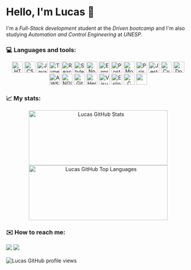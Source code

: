 <h1>Hello, I'm Lucas 👋</h1>

I'm a *Full-Stack development* student at the *Driven bootcamp* and I'm also studying *Automation and Control Engineering* at *UNESP*.

<h3>💻 Languages and tools:</h3>

<div align="center">
<img src="https://img.shields.io/badge/HTML5-E34F26?style=for-the-badge&logo=HTML5&logoColor=white" height="30px" alt="HTML5" />
<img src="https://img.shields.io/badge/css3-1572B6?style=for-the-badge&logo=CSS3&logoColor=white" height="30px" alt="CSS3" />
<img src="https://img.shields.io/badge/JavaScript-323330?style=for-the-badge&logo=javascript&logoColor=F7DF1E" height="30px" alt="JavaScript" />
<img src="https://img.shields.io/badge/TypeScript-007ACC?style=for-the-badge&logo=typescript&logoColor=white" height="30px" alt="TypeScript" />
<img src="https://img.shields.io/badge/React-20232A?style=for-the-badge&logo=react&logoColor=61DAFB" height="30px" alt="React" />
<img src="https://img.shields.io/badge/styled--components-DB7093?style=for-the-badge&logo=styled-components&logoColor=white" height="30px" alt="Style-components" />
<img src="https://img.shields.io/badge/Node.js-43853D?style=for-the-badge&logo=node.js&logoColor=white" height="30px" alt="Node.js" />
<img src="https://img.shields.io/badge/Express.js-404D59?style=for-the-badge" height="30px" alt="Express.js" />
<img src="https://img.shields.io/badge/PostgreSQL-316192?style=for-the-badge&logo=postgresql&logoColor=white" height="30px" alt="PostgreSQL" />
<img alt="MongoDB" src="https://img.shields.io/badge/MongoDB-4EA94B?style=for-the-badge&logo=mongodb&logoColor=white" height="30px" />
<img alt="Prisma" src="https://img.shields.io/badge/Prisma-2D3748?style=for-the-badge&logo=prisma&logoColor=white" height="30px" />
<img alt="Jest" src="https://img.shields.io/badge/Jest-C21325?style=for-the-badge&logo=Jest&logoColor=white" height="30px" />
<img alt="Cypress" src="https://img.shields.io/badge/Cypress-17202C?style=for-the-badge&logo=Cypress&logoColor=white" height="30px" />
<img alt="Docker" src="https://img.shields.io/badge/Docker-2496ED?style=for-the-badge&logo=docker&logoColor=white" height="30px" />
<img alt="AWS" src="https://img.shields.io/badge/Amazon_AWS-232F3E?style=for-the-badge&logo=amazon-aws&logoColor=white" height="30px" />
<img alt="NGINX" src="https://img.shields.io/badge/Nginx-009639?style=for-the-badge&logo=nginx&logoColor=white" height="30px" />
<img alt="Git" src="https://img.shields.io/badge/Git-E34F26?style=for-the-badge&logo=git&logoColor=white" height="30px" />
<img alt="Heroku" src="https://img.shields.io/badge/Heroku-430098?style=for-the-badge&logo=heroku&logoColor=white" height="30px" />
<img alt="Visual Studio Code" src="https://img.shields.io/badge/Visual%20Studio%20Code-0078d7.svg?style=for-the-badge&logo=visual-studio-code&logoColor=white" height="30px" />
<img alt="Eslint" src="https://img.shields.io/badge/ESLint-4B3263?style=for-the-badge&logo=eslint&logoColor=white" height="30px" />
<img alt="C" src="https://img.shields.io/badge/C-00599C?style=for-the-badge&logo=c&logoColor=white" height="30px" />
<img src="https://img.shields.io/badge/C%2B%2B-00599C?style=for-the-badge&logo=c%2B%2B&logoColor=white" height="30px" />
</div>

<h3>📈 My stats:</h3>

<div align="center">
  <img width="380em" height="150px" src="https://github-readme-stats.vercel.app/api?username=lugablima&show_icons=true&theme=tokyonight&include_all_commits=true&count_private=true" alt="Lucas GitHub Stats" />
  <img width="380em" height="150px" src="https://github-readme-stats.vercel.app/api/top-langs/?username=lugablima&layout=compact&langs_count=7&theme=tokyonight" alt="Lucas GitHub Top Languages" />
</div>

<h3>✉️ How to reach me:</h3>

<div>
   <a href="mailto:lugablima@gmail.com" target="_blank" ><img src="https://img.shields.io/badge/-Gmail-%23333?style=for-the-badge&logo=gmail&logoColor=white" /></a>
   <a href="https://www.linkedin.com/in/lucas-gabriel-lima-silva/" target="_blank"><img src="https://img.shields.io/badge/-LinkedIn-%230077B5?style=for-the-badge&logo=linkedin&logoColor=white" /></a>
</div>

<br />

<img src="https://komarev.com/ghpvc/?username=lugablima&color=259076&style=for-the-badge" alt="Lucas GitHub profile views" />
<!--
**lugablima/lugablima** is a ✨ _special_ ✨ repository because its `README.md` (this file) appears on your GitHub profile.

Here are some ideas to get you started:

- 🔭 I’m currently working on ...
- 🌱 I’m currently learning ...
- 👯 I’m looking to collaborate on ...
- 🤔 I’m looking for help with ...
- 💬 Ask me about ...
- 📫 How to reach me: ...
- 😄 Pronouns: ...
- ⚡ Fun fact: ...

<img align="left" alt="JavaScript" width="26px" src="https://raw.githubusercontent.com/github/explore/80688e429a7d4ef2fca1e82350fe8e3517d3494d/topics/javascript/javascript.png" />
<img src="https://img.shields.io/badge/C-00599C?style=for-the-badge&logo=c&logoColor=white" alt="C" />
<img src="https://img.shields.io/badge/C%2B%2B-00599C?style=for-the-badge&logo=c%2B%2B&logoColor=white" alt="C++" />
<img align="left"  width="26px" src="https://raw.githubusercontent.com/github/explore/80688e429a7d4ef2fca1e82350fe8e3517d3494d/topics/git/git.png" />
<img align="left" alt="GitHub" width="26px" src="https://raw.githubusercontent.com/github/explore/78df643247d429f6cc873026c0622819ad797942/topics/github/github.png" />
<img align="left" alt="Terminal" width="26px" src="https://raw.githubusercontent.com/github/explore/80688e429a7d4ef2fca1e82350fe8e3517d3494d/topics/terminal/terminal.png" />
<img align="left" alt="Visual Studio Code" width="26px" src="https://raw.githubusercontent.com/github/explore/80688e429a7d4ef2fca1e82350fe8e3517d3494d/topics/visual-studio-code/visual-studio-code.png" />
-->
